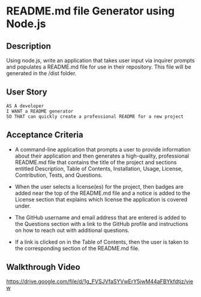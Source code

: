 # README.md file Generator using Node.js

## Description

Using node.js, write an application that takes user input via inquirer prompts and populates a README.md file for use in their repository. This file will be generated in the /dist folder.

## User Story

```  
AS A developer
I WANT a README generator
SO THAT can quickly create a professional README for a new project 
```

## Acceptance Criteria

- A command-line application that prompts a user to provide information about their application and then generates a high-quality, professional README.md file that contains the title of the project and sections entitled Description, Table of Contents, Installation, Usage, License, Contribution, Tests, and Questions.

- When the user selects a license(es) for the project, then badges are added near the top of the README.md file and a notice is added to the License section that explains which license the application is covered under.

- The GitHub username and email address that are entered is added to the Questions section with a link to the GitHub profile and instructions on how to reach out with additional questions.

- If a link is clicked on in the Table of Contents, then the user is taken to the corresponding section of the README.md file.

## Walkthrough Video
https://drive.google.com/file/d/1g_FVSJVfaSYVwErY5jwM44aFBYkfdtjz/view
